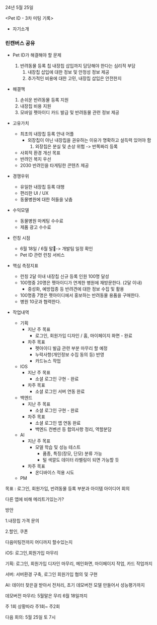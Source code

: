 24년 5월 25일

<Pet ID - 3차 미팅 기록>

- 자기소개

###  린캔버스 공유
- Pet ID가 해결해야 할 문제
	1. 반려동물 등록 칩 내장칩 삽입까지 담당해야 한다는 심리적 부담
		1. 내장칩 삽입에 대한 정보 및 안정성 정보 제공
		2. 추가적인 비용에 대한 고민, 내장칩 삽입은 안전한지
- 해결책
	1. 손쉬운 반려동물 등록 지원
	2. 내장칩 비용 지원
	3. 모바일 펫아이디 카드 발급 및 반려동물 관련 정보 제공
- 고유가치
	- 최초의 내장칩 등록 안내 어플
		- 외장칩이 아닌 내장칩을 권유하는 이유가 명확하고 설득력 있어야 함
			1. 외장칩은 분실 및 손상 위험 -> 반쪽짜리 등록
	- 사회적 환경 개선 목표
	- 반려인 복지 우선
	- 2030 반려인을 타게팅한 콘텐츠 제공
- 경쟁우위
	- 유일한 내장칩 등록 대행
	- 편리한 UI / UX
	- 동물병원에 대한 허들을 낮춤
- 수익모델
	- 동물병원 마케팅 수수료
	- 제품 광고 수수료

- 런칭 시점
	- 6월 18일 / 6월 말-> 개발팀 일정 확인
	- Pet ID 관련 런칭 서비스
- 핵심 측정지표
	- 런칭 2달 이내 내장칩 신규 등록 인원 100명 달성
	- 100명중 20명은 펫아이디가 연계한 병원에 재방문한다. (2달 이내)
		- 중성화, 예방접종 등 반려견에 대한 정보 수집 및 활용
	- 100명중 7명은 펫아이디에서 홍보하는 반려동물 용품을 구매한다.
	- 병원 10곳과 협력한다.

- 작업내역
	- 기획
		- 지난 주 목표 
			- 로그인, 회원가입 디자인 / 홈, 마이페이지 화면 - 완료
		- 차주 목표
			- 펫아이디 발급 관련 부분 마무리 할 예정
			- 누락사항(개인정보 수집 동의 등) 반영
			- 카드뉴스 작업
	- IOS
		- 지난 주 목표
			- 소셜 로그인 구현 - 완료
		- 차주 목표
			- 소셜 로그인 서버 연동 완료
	- 백엔드
		- 지난 주 목표
			- 소셜 로그인 구현 - 완료
		- 차주 목표
			- 소셜 로그인 앱 연동 완료
			- 백엔드 컨벤션 등 합의사항 정리, 역할분담
	- AI
		- 지난 주 목표
			- 모델 학습 및 성능 테스트
				- 품종, 특징(장모, 단모) 분류 가능
				- 털 색깔도 데이터 라벨링이 되면 가능할 듯
		- 차주 목표
			- 온디바이스 적용 시도
	- PM


목표 : 로그인, 회원가입, 반려동물 등록 부분과 아이템 아이디어 회의

  

다른 앱에 비해 메리트가있는가?

방안

1.내장칩 가격 문의

2.할인, 쿠폰

  

다음미팅전까지 어디까지 할수있는지

iOS: 로그인,회원가입 마무리

기획: 로그인, 회원가입 디자인 마무리, 메인화면, 마이페이지 작업, 카드 작업까지

서버: 서버환경 구축, 로그인 회원가입 협의 및 구현

AI: 데이터 찾은걸 받아서 전처리, 초기 데모버전 모델 만들어서 성능평가까지

  

데모버전 마무리: 5월말은 무리 6월 18일까지

  

주 1회 상황따라 주1회~ 주2회

  

다음 회의: 5월 25일 토 7시